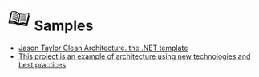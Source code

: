 # ![](https://github.com/MohammadAsgharian/Learn-Resource/blob/main/images/book-99-48.png) Samples

- [Jason Taylor Clean Architecture. the .NET template](https://github.com/jasontaylordev/CleanArchitecture)
- [This project is an example of architecture using new technologies and best practices](https://github.com/rafaelfgx/Architecture)
